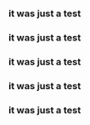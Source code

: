 ### it was just a test
### it was just a test

### it was just a test

### it was just a test

### it was just a test



